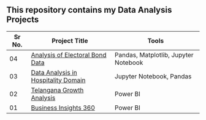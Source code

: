 ## This repository contains my Data Analysis Projects

|Sr No.| Project Title | Tools |
|------|---------------|------------|
|04|[Analysis of Electoral Bond Data](https://github.com/abhijeetk597/electoral-bond-data-analysis)|Pandas, Matplotlib, Jupyter Notebook|
|03|[Data Analysis in Hospitality Domain](https://github.com/abhijeetk597/bi-dashboards/blob/0676d3fe0eaf9a81dec1d9f16c8b94f03614fbc7/AtliQ_Hotels_Data_Analysis.ipynb)|Jupyter Notebook, Pandas|
|02|[Telangana Growth Analysis](https://github.com/abhijeetk597/Telangana-growth-analysis)|Power BI|
|01|[Business Insights 360](https://github.com/abhijeetk597/bi-dashboards/tree/main/Business-Insights-360)|Power BI|
